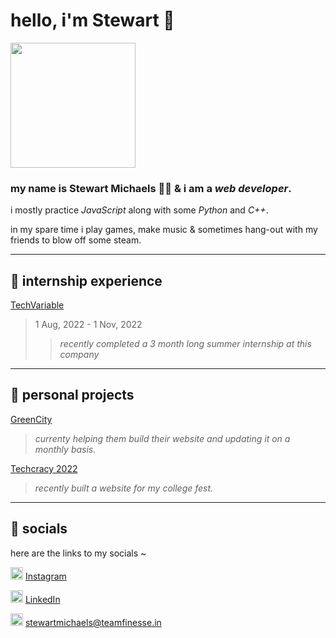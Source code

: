 # **hello, i'm Stewart 👋**

<div aligh="center">
<img src="https://i.redd.it/svi2zx472xr41.jpg" width="200" height="200">
</div>
  
### my name is **Stewart Michaels** 🙇‍♂ & i am a **_web developer_**.

i mostly practice _JavaScript_ along with some _Python_ and _C++_.

in my spare time i play games, make music & sometimes hang-out with my friends to blow off some steam.

***

## **🌵 internship experience**

[TechVariable](https://techvariable.com/)
> 1 Aug, 2022 - 1 Nov, 2022
>>  _recently completed a 3 month long summer internship at this company_

***

## **🎈 personal projects**

[GreenCity](https://greencityfoods.in)
> _currenty helping them build their website and updating it on a monthly basis._

[Techcracy 2022](https://techcracy22.in)
> _recently built a website for my college fest._

***
## **📮 socials**
here are the links to my socials ~

<img src="https://upload.wikimedia.org/wikipedia/commons/a/a5/Instagram_icon.png" width="20" height="20"> [Instagram](https://www.instagram.com/stewartmichaels_/) 

<img src="https://upload.wikimedia.org/wikipedia/commons/c/ca/LinkedIn_logo_initials.png" width="20" height="20"> [LinkedIn](https://www.linkedin.com/in/stewart-kama-348324173)

<img src="https://upload.wikimedia.org/wikipedia/commons/5/5c/Email_Logo_PNG.png" width="20" height="20"> <stewartmichaels@teamfinesse.in>
